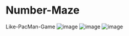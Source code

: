 # Number-Maze
Like-PacMan-Game
![image](https://user-images.githubusercontent.com/117461232/223484581-61fef264-85fb-4ee7-a61c-d8e07079319c.png)
![image](https://user-images.githubusercontent.com/117461232/223484613-ec92e1a4-6446-4fe2-b234-3b872dcfec1d.png)
![image](https://user-images.githubusercontent.com/117461232/223484653-e6a38e0e-e5ed-4dd2-a54f-1923a99e465d.png)
